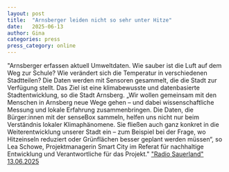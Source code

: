 ```yaml
---
layout: post
title:  "Arnsberger leiden nicht so sehr unter Hitze"
date:   2025-06-13
author: Gina
categories: press
press_category: online
---
```

"Arnsberger erfassen aktuell Umweltdaten. Wie sauber ist die Luft auf dem Weg zur Schule? Wie verändert sich die Temperatur in verschiedenen Stadtteilen? Die Daten werden mit Sensoren gesammelt, die die Stadt zur Verfügung stellt. Das Ziel ist eine klimabewusste und datenbasierte Stadtentwicklung, so die Stadt Arnsberg. „Wir wollen gemeinsam mit den Menschen in Arnsberg neue Wege gehen – und dabei wissenschaftliche Messung und lokale Erfahrung zusammenbringen. Die Daten, die Bürger:innen mit der senseBox sammeln, helfen uns nicht nur beim Verständnis lokaler Klimaphänomene. Sie fließen auch ganz konkret in die Weiterentwicklung unserer Stadt ein – zum Beispiel bei der Frage, wo Hitzeinseln reduziert oder Grünflächen besser geplant werden müssen“, so Lea Schowe, Projektmanagerin Smart City im Referat für nachhaltige Entwicklung und Verantwortliche für das Projekt."
<a href="https://www.radiosauerland.de/artikel/arnsberger-leiden-nicht-so-sehr-unter-hitze-2351854.html" target="_blank">"Radio Sauerland" 13.06.2025</a>
